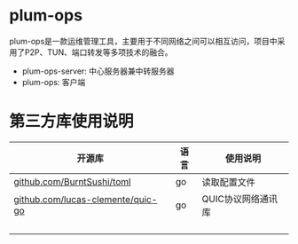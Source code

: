 # plum-ops

plum-ops是一款运维管理工具，主要用于不同网络之间可以相互访问，项目中采用了P2P、TUN、端口转发等多项技术的融合。



* plum-ops-server: 中心服务器兼中转服务器
* plum-ops: 客户端



# 第三方库使用说明

| 开源库                                                       | 语言 | 使用说明           |
| ------------------------------------------------------------ | ---- | ------------------ |
| [github.com/BurntSushi/toml](http://github.com/BurntSushi/toml) | go   | 读取配置文件       |
| [github.com/lucas-clemente/quic-go](http://github.com/lucas-clemente/quic-go) | go   | QUIC协议网络通讯库 |
|                                                              |      |                    |
|                                                              |      |                    |
|                                                              |      |                    |
|                                                              |      |                    |

